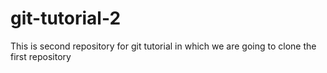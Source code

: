 # git-tutorial-2
This is second repository for git tutorial in which we are going to clone the first repository
